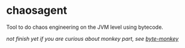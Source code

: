 # chaosagent
Tool to do chaos engineering on the JVM level using bytecode.

*not finish yet*
*if you are curious about monkey part, see [byte-monkey](https://github.com/gluckzhang/byte-monkey)*
